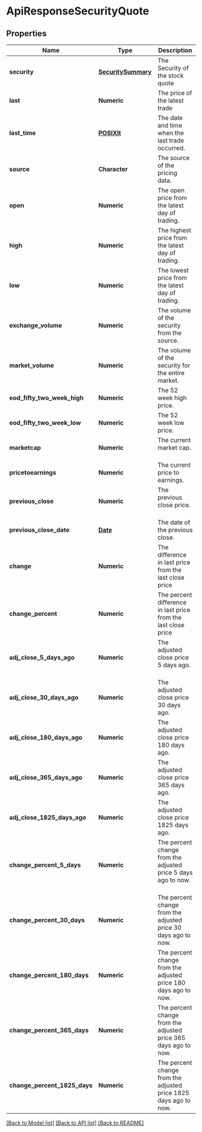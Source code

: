 # ApiResponseSecurityQuote

[//]: # (CLASS:IntrinioSDK::ApiResponseSecurityQuote)

[//]: # (KIND:object)

## Properties

[//]: # (START_DEFINITION)

Name | Type | Description
------------ | ------------- | -------------
**security** | [**SecuritySummary**](SecuritySummary.md) | The Security of the stock quote &nbsp;
**last** | **Numeric** | The price of the latest trade &nbsp;
**last_time** | [**POSIXlt**](POSIXlt.md) | The date and time when the last trade occurred. &nbsp;
**source** | **Character** | The source of the pricing data. &nbsp;
**open** | **Numeric** | The open price from the latest day of trading. &nbsp;
**high** | **Numeric** | The highest price from the latest day of trading. &nbsp;
**low** | **Numeric** | The lowest price from the latest day of trading. &nbsp;
**exchange_volume** | **Numeric** | The volume of the security from the source. &nbsp;
**market_volume** | **Numeric** | The volume of the security for the entire market. &nbsp;
**eod_fifty_two_week_high** | **Numeric** | The 52 week high price. &nbsp;
**eod_fifty_two_week_low** | **Numeric** | The 52 week low price. &nbsp;
**marketcap** | **Numeric** | The current market cap. &nbsp;
**pricetoearnings** | **Numeric** | The current price to earnings. &nbsp;
**previous_close** | **Numeric** | The previous close price. &nbsp;
**previous_close_date** | [**Date**](Date.md) | The date of the previous close. &nbsp;
**change** | **Numeric** | The difference in last price from the last close price &nbsp;
**change_percent** | **Numeric** | The percent difference in last price from the last close price &nbsp;
**adj_close_5_days_ago** | **Numeric** | The adjusted close price 5 days ago. &nbsp;
**adj_close_30_days_ago** | **Numeric** | The adjusted close price 30 days ago. &nbsp;
**adj_close_180_days_ago** | **Numeric** | The adjusted close price 180 days ago. &nbsp;
**adj_close_365_days_ago** | **Numeric** | The adjusted close price 365 days ago. &nbsp;
**adj_close_1825_days_ago** | **Numeric** | The adjusted close price 1825 days ago. &nbsp;
**change_percent_5_days** | **Numeric** | The percent change from the adjusted price 5 days ago to now. &nbsp;
**change_percent_30_days** | **Numeric** | The percent change from the adjusted price 30 days ago to now. &nbsp;
**change_percent_180_days** | **Numeric** | The percent change from the adjusted price 180 days ago to now. &nbsp;
**change_percent_365_days** | **Numeric** | The percent change from the adjusted price 365 days ago to now. &nbsp;
**change_percent_1825_days** | **Numeric** | The percent change from the adjusted price 1825 days ago to now. &nbsp;

[//]: # (END_DEFINITION)


[//]: # (CONTAINED_CLASS:IntrinioSDK::SecuritySummary)


[//]: # (CONTAINED_CLASS:IntrinioSDK::POSIXlt)


[//]: # (CONTAINED_CLASS:IntrinioSDK::Date)


[[Back to Model list]](../README.md#documentation-for-models) [[Back to API list]](../README.md#documentation-for-api-endpoints) [[Back to README]](../README.md)


